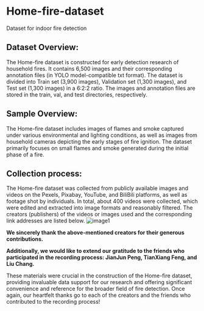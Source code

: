 # Home-fire-dataset
Dataset for indoor fire detection

## Dataset Overview:
 The Home-fire dataset is constructed for early detection research of household fires. It contains 6,500 images and their corresponding annotation files (in YOLO model-compatible txt format). The dataset is divided into Train set (3,900 images), Validation set (1,300 images), and Test set (1,300 images) in a 6:2:2 ratio. The images and annotation files are stored in the train, val, and test directories, respectively.



## Sample Overview:
 The Home-fire dataset includes images of flames and smoke captured under various environmental and lighting conditions, as well as images from household cameras depicting the early stages of fire ignition. The dataset primarily focuses on small flames and smoke generated during the initial phase of a fire.


## Collection process:
 The Home-fire dataset was collected from publicly available images and videos on the Pexels, Pixabay, YouTube, and BiliBili platforms, as well as footage shot by individuals. In total, about 400 videos were collected, which were edited and extracted into image formats and reasonably filtered. The creators (publishers) of the videos or images used and the corresponding link addresses are listed below.
![image1](https://github.com/PengBo0/Home-fire-dataset/blob/main/images/figure1.png)




**We sincerely thank the above-mentioned creators for their generous contributions.**

**Additionally, we would like to extend our gratitude to the friends who participated in the recording process: JianJun Peng, TianXiang Feng, and Liu Chang.**

These materials were crucial in the construction of the Home-fire dataset, providing invaluable data support for our research and offering significant convenience and reference for the broader field of fire detection.
Once again, our heartfelt thanks go to each of the creators and the friends who contributed to the recording process!
